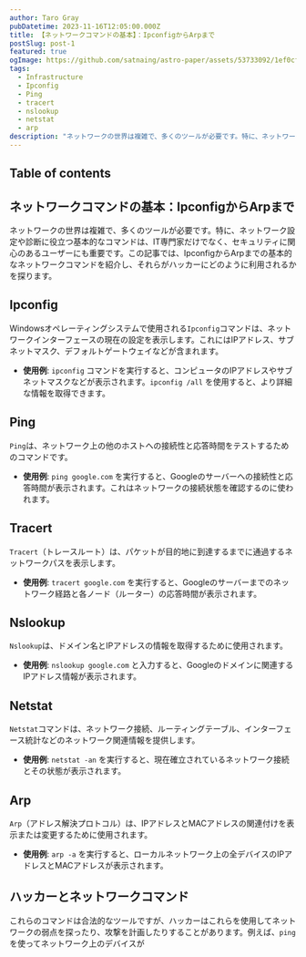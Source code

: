 ```yaml
---
author: Taro Gray
pubDatetime: 2023-11-16T12:05:00.000Z
title: 【ネットワークコマンドの基本】：IpconfigからArpまで
postSlug: post-1
featured: true
ogImage: https://github.com/satnaing/astro-paper/assets/53733092/1ef0cf03-8137-4d67-ac81-84a032119e3a
tags:
  - Infrastructure
  - Ipconfig
  - Ping
  - tracert
  - nslookup
  - netstat
  - arp
description: "ネットワークの世界は複雑で、多くのツールが必要です。特に、ネットワーク設定や診断に役立つ基本的なコマンドは、IT専門家だけでなく、セキュリティに関心のあるユーザーにも重要です。この記事では、IpconfigからArpまでの基本的なネットワークコマンドを紹介し、それらがハッカーにどのように利用されるかを探ります。"
---
```


## Table of contents

## ネットワークコマンドの基本：IpconfigからArpまで

ネットワークの世界は複雑で、多くのツールが必要です。特に、ネットワーク設定や診断に役立つ基本的なコマンドは、IT専門家だけでなく、セキュリティに関心のあるユーザーにも重要です。この記事では、IpconfigからArpまでの基本的なネットワークコマンドを紹介し、それらがハッカーにどのように利用されるかを探ります。

## Ipconfig

Windowsオペレーティングシステムで使用される`Ipconfig`コマンドは、ネットワークインターフェースの現在の設定を表示します。これにはIPアドレス、サブネットマスク、デフォルトゲートウェイなどが含まれます。

- **使用例**: `ipconfig` コマンドを実行すると、コンピュータのIPアドレスやサブネットマスクなどが表示されます。`ipconfig /all` を使用すると、より詳細な情報を取得できます。

## Ping

`Ping`は、ネットワーク上の他のホストへの接続性と応答時間をテストするためのコマンドです。

- **使用例**: `ping google.com` を実行すると、Googleのサーバーへの接続性と応答時間が表示されます。これはネットワークの接続状態を確認するのに使われます。

## Tracert

`Tracert`（トレースルート）は、パケットが目的地に到達するまでに通過するネットワークパスを表示します。

- **使用例**: `tracert google.com` を実行すると、Googleのサーバーまでのネットワーク経路と各ノード（ルーター）の応答時間が表示されます。

## Nslookup

`Nslookup`は、ドメイン名とIPアドレスの情報を取得するために使用されます。

- **使用例**: `nslookup google.com` と入力すると、Googleのドメインに関連するIPアドレス情報が表示されます。

## Netstat

`Netstat`コマンドは、ネットワーク接続、ルーティングテーブル、インターフェース統計などのネットワーク関連情報を提供します。

- **使用例**: `netstat -an` を実行すると、現在確立されているネットワーク接続とその状態が表示されます。

## Arp

`Arp`（アドレス解決プロトコル）は、IPアドレスとMACアドレスの関連付けを表示または変更するために使用されます。

- **使用例**: `arp -a` を実行すると、ローカルネットワーク上の全デバイスのIPアドレスとMACアドレスが表示されます。

## ハッカーとネットワークコマンド

これらのコマンドは合法的なツールですが、ハッカーはこれらを使用してネットワークの弱点を探ったり、攻撃を計画したりすることがあります。例えば、`ping`を使ってネットワーク上のデバイスが
